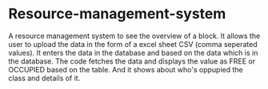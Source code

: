 # Resource-management-system
A resource management system to see the overview of a block. It allows the user to upload the data in the form of a excel sheet CSV (comma seperated values). It enters the data in the database and based on the data which is in the database. The code fetches the data and displays the value as FREE or OCCUPIED based on the table. And it shows about who's oppupied the class and details of it. 
